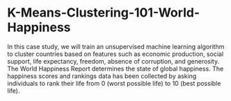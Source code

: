 # K-Means-Clustering-101-World-Happiness
In this case study, we will train an unsupervised machine learning algorithm to cluster countries based on features such as economic production, social support, life expectancy, freedom, absence of corruption, and generosity. The World Happiness Report determines the state of global happiness. The happiness scores and rankings data has been collected by asking individuals to rank their life from 0 (worst possible life) to 10 (best possible life).
